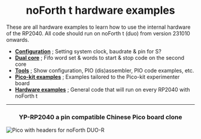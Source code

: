 <h1 align="center"> noForth t hardware examples </h1>

These are all hardware examples to learn how to use the internal hardware of the RP2040.
All code should run on noForth t (duo) from version 231010 onwards.

- [****Configuration****](Configuration) ; Setting system clock, baudrate & pin for S?
- [****Dual core****](Dual-core) ; Fifo word set & words to start & stop code on the second core
- [****Tools****](Tools) ; Show configuration, PIO (dis)assembler, PIO code examples, etc.
- [****Pico-kit examples****](Pico-kit-examples) ; Examples tailored to the Pico-kit experimenter board
- [****Hardware examples****](Hardware-examples) ; General code that will run on every RP2040 with noForth t

  
***
<h3 align="center">YP-RP2040 a pin compatible Chinese Pico board clone</h3>

![Pico with headers for noForth DUO-R](https://github.com/WillemOuwerkerk/noForth-T-hardware-examples-RP2040-/assets/11397265/4e747dc8-8551-425e-b57e-7ade88b18e25)
